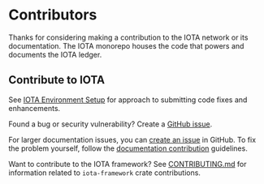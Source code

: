 # Contributors

Thanks for considering making a contribution to the IOTA network or its documentation. The IOTA monorepo houses the code that powers and documents the IOTA ledger.

## Contribute to IOTA

See [IOTA Environment Setup](https://github.com/iotaledger/iota/blob/main/docs/content/guides/developer/getting-started/iota-environment.mdx) for approach to submitting code fixes and enhancements.

Found a bug or security vulnerability? Create a [GitHub issue](https://github.com/iotaledger/iota/issues/new/choose).

For larger documentation issues, you can [create an issue](https://github.com/iotaledger/iota/issues/new/choose) in GitHub. To fix the problem yourself, follow the [documentation contribution](./docs/content/references/contribute/contribution-process.mdx) guidelines.

Want to contribute to the IOTA framework? See [CONTRIBUTING.md](https://github.com/iotaledger/iota/blob/develop/crates/iota-framework/CONTRIBUTING.md) for information related to `iota-framework` crate contributions.
